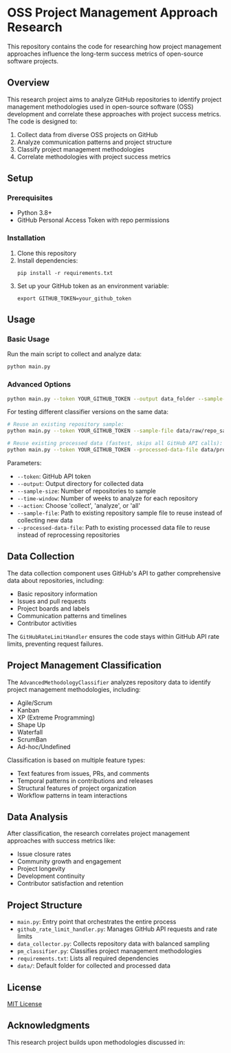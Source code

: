 # OSS Project Management Approach Research

This repository contains the code for researching how project management approaches influence the long-term success metrics of open-source software projects.

## Overview

This research project aims to analyze GitHub repositories to identify project management methodologies used in open-source software (OSS) development and correlate these approaches with project success metrics. The code is designed to:

1. Collect data from diverse OSS projects on GitHub
2. Analyze communication patterns and project structure
3. Classify project management methodologies
4. Correlate methodologies with project success metrics

## Setup

### Prerequisites

- Python 3.8+
- GitHub Personal Access Token with repo permissions

### Installation

1. Clone this repository
2. Install dependencies:
   ```
   pip install -r requirements.txt
   ```
3. Set up your GitHub token as an environment variable:
   ```
   export GITHUB_TOKEN=your_github_token
   ```

## Usage

### Basic Usage

Run the main script to collect and analyze data:

```bash
python main.py
```

### Advanced Options

```bash
python main.py --token YOUR_GITHUB_TOKEN --output data_folder --sample-size 200 --time-window 52
```

For testing different classifier versions on the same data:
```bash
# Reuse an existing repository sample:
python main.py --token YOUR_GITHUB_TOKEN --sample-file data/raw/repo_sample_20240321_123456.json

# Reuse existing processed data (fastest, skips all GitHub API calls):
python main.py --token YOUR_GITHUB_TOKEN --processed-data-file data/processed/all_repositories_20240321_123456.json --action analyze
```

Parameters:
- `--token`: GitHub API token
- `--output`: Output directory for collected data
- `--sample-size`: Number of repositories to sample
- `--time-window`: Number of weeks to analyze for each repository
- `--action`: Choose 'collect', 'analyze', or 'all'
- `--sample-file`: Path to existing repository sample file to reuse instead of collecting new data
- `--processed-data-file`: Path to existing processed data file to reuse instead of reprocessing repositories

## Data Collection

The data collection component uses GitHub's API to gather comprehensive data about repositories, including:

- Basic repository information
- Issues and pull requests
- Project boards and labels
- Communication patterns and timelines
- Contributor activities

The `GitHubRateLimitHandler` ensures the code stays within GitHub API rate limits, preventing request failures.

## Project Management Classification

The `AdvancedMethodologyClassifier` analyzes repository data to identify project management methodologies, including:

- Agile/Scrum
- Kanban
- XP (Extreme Programming)
- Shape Up
- Waterfall
- ScrumBan
- Ad-hoc/Undefined

Classification is based on multiple feature types:
- Text features from issues, PRs, and comments
- Temporal patterns in contributions and releases
- Structural features of project organization
- Workflow patterns in team interactions

## Data Analysis

After classification, the research correlates project management approaches with success metrics like:

- Issue closure rates
- Community growth and engagement
- Project longevity
- Development continuity
- Contributor satisfaction and retention

## Project Structure

- `main.py`: Entry point that orchestrates the entire process
- `github_rate_limit_handler.py`: Manages GitHub API requests and rate limits
- `data_collector.py`: Collects repository data with balanced sampling
- `pm_classifier.py`: Classifies project management methodologies
- `requirements.txt`: Lists all required dependencies
- `data/`: Default folder for collected and processed data

## License

[MIT License](LICENSE)

## Acknowledgments

This research project builds upon methodologies discussed in:

